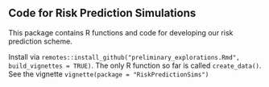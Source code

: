## Code for Risk Prediction Simulations

This package contains R functions and code for developing our risk prediction
scheme. 

Install via `remotes::install_github("preliminary_explorations.Rmd", build_vignettes = TRUE)`. 
The only R function so far is called `create_data()`. See the vignette
`vignette(package = "RiskPredictionSims")`



